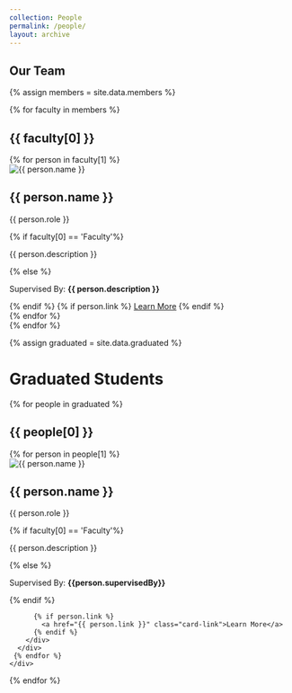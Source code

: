```yaml
---
collection: People
permalink: /people/
layout: archive
---
```


<h2>Our Team</h2>
{%  assign members = site.data.members %}


  {% for faculty in members %}
   <h2> {{ faculty[0] }} </h2>
  <div class="team-container">
   {% for person in faculty[1] %}
      <div class="tile-card">
        <div class="card-image">
          <img src="{{ person.image }}" alt="{{ person.name }}">
        </div>
        <div class="card-content">
          <h2 class="card-title">{{ person.name }}</h2>
          <p class="card-role">{{ person.role }}</p>
          {% if faculty[0] == 'Faculty'%}
          <p class="card-role"> {{ person.description }}</p>
          {% else %}
           <p class="card-role"> Supervised By: <strong>{{ person.description }} </strong> </p>
          {% endif %}
          {% if person.link %}
          <a href="{{ person.link }}" class="card-link">Learn More</a>
          {% endif %}
        </div>
      </div>
    {% endfor %}
    </div>
  {% endfor %}


{% assign graduated = site.data.graduated %}

  <h1>Graduated Students</h1>
  {% for people in graduated %}
  <h2>{{ people[0] }}</h2>
  <div class="team-container">
    {% for person in people[1] %}
      <div class="tile-card">
        <div class="card-image">
          <img src="{{ person.image }}" alt="{{ person.name }}">
        </div>
        <div class="card-content">
          <h2 class="card-title">{{ person.name }}</h2>
          <p class="card-role">{{ person.role }}</p>
          {% if faculty[0] == 'Faculty'%}
          <p class="card-role"> {{ person.description }}</p>
          {% else %}
           <p class="card-role"> Supervised By: <strong>{{person.supervisedBy}} </strong> </p>
          {% endif %}

          {% if person.link %}
            <a href="{{ person.link }}" class="card-link">Learn More</a>
          {% endif %}
        </div>
      </div>
     {% endfor %}
    </div>
{% endfor %}



